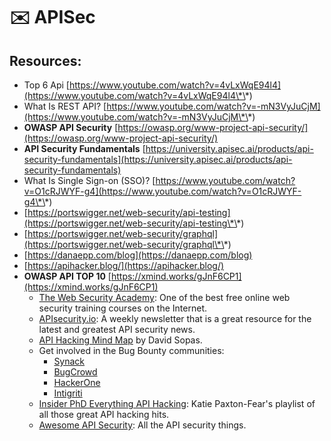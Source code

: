 # ✉️ APISec

## Resources:

* Top 6 Api [https://www.youtube.com/watch?v=4vLxWqE94l4](https://www.youtube.com/watch?v=4vLxWqE94l4\*\*)
* What Is REST API? [https://www.youtube.com/watch?v=-mN3VyJuCjM](https://www.youtube.com/watch?v=-mN3VyJuCjM\*\*)
* **OWASP API Security** [https://owasp.org/www-project-api-security/](https://owasp.org/www-project-api-security/)
* **API Security Fundamentals** [https://university.apisec.ai/products/api-security-fundamentals](https://university.apisec.ai/products/api-security-fundamentals)
* What Is Single Sign-on (SSO)? [https://www.youtube.com/watch?v=O1cRJWYF-g4](https://www.youtube.com/watch?v=O1cRJWYF-g4\*\*)
* [https://portswigger.net/web-security/api-testing](https://portswigger.net/web-security/api-testing\*\*)
* [https://portswigger.net/web-security/graphql](https://portswigger.net/web-security/graphql\*\*)
* [https://danaepp.com/blog](https://danaepp.com/blog)
* [https://apihacker.blog/](https://apihacker.blog/)
* **OWASP API TOP 10** [https://xmind.works/gJnF6CP1](https://xmind.works/gJnF6CP1)
  * [The Web Security Academy](https://portswigger.net/web-security): One of the best free online web security training courses on the Internet.
  * [APIsecurity.io](https://apisecurity.io/): A weekly newsletter that is a great resource for the latest and greatest API security news.
  * [API Hacking Mind Map](https://dsopas.github.io/MindAPI/) by David Sopas.
  * Get involved in the Bug Bounty communities:
    * [Synack](https://www.synack.com/)
    * [BugCrowd](https://www.bugcrowd.com/bug-bounty-list/)
    * [HackerOne](https://www.hackerone.com/)
    * [Intigriti](https://www.intigriti.com/)
  * [Insider PhD Everything API Hacking](https://www.youtube.com/playlist?list=PLbyncTkpno5HqX1h2MnV6Qt4wvTb8Mpol): Katie Paxton-Fear's playlist of all those great API hacking hits.
  * [Awesome API Security](https://github.com/arainho/awesome-api-security): All the API security things.

